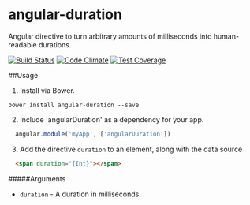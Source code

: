 angular-duration
==================

Angular directive to turn arbitrary amounts of milliseconds into human-readable durations.

[![Build Status](https://travis-ci.org/ketilovre/angular-duration.svg?branch=master)](https://travis-ci.org/ketilovre/angular-duration)
[![Code Climate](https://codeclimate.com/github/ketilovre/angular-duration.png)](https://codeclimate.com/github/ketilovre/angular-duration)
[![Test Coverage](https://codeclimate.com/github/ketilovre/angular-duration/coverage.png)](https://codeclimate.com/github/ketilovre/angular-duration)

##Usage

1. Install via Bower.

  `bower install angular-duration --save`

2. Include 'angularDuration' as a dependency for your app.

  ```javascript
    angular.module('myApp', ['angularDuration'])
  ```

3. Add the directive `duration` to an element, along with the data source
  ```html
    <span duration="{Int}"></span>
  ```

#####Arguments

- `duration` - A duration in milliseconds.
